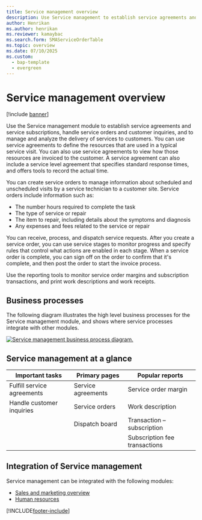 ```yaml
---
title: Service management overview
description: Use Service management to establish service agreements and service subscriptions and handle service orders and customer inquiries.
author: Henrikan
ms.author: henrikan
ms.reviewer: kamaybac
ms.search.form: SMAServiceOrderTable
ms.topic: overview
ms.date: 07/10/2025
ms.custom: 
  - bap-template
  - evergreen
---
```


# Service management overview

[!include [banner](../includes/banner.md)]

Use the Service management module to establish service agreements and service subscriptions, handle service orders and customer inquiries, and to manage and analyze the delivery of services to customers. You can use service agreements to define the resources that are used in a typical service visit. You can also use service agreements to view how those resources are invoiced to the customer. A service agreement can also include a service level agreement that specifies standard response times, and offers tools to record the actual time.

You can create service orders to manage information about scheduled and unscheduled visits by a service technician to a customer site. Service orders include information such as:

- The number hours required to complete the task
- The type of service or repair
- The item to repair, including details about the symptoms and diagnosis
- Any expenses and fees related to the service or repair

You can receive, process, and dispatch service requests. After you create a service order, you can use service stages to monitor progress and specify rules that control what actions are enabled in each stage. When a service order is complete, you can sign off on the order to confirm that it's complete, and then post the order to start the invoice process.

Use the reporting tools to monitor service order margins and subscription transactions, and print work descriptions and work receipts.

## Business processes

The following diagram illustrates the high level business processes for the Service management module, and shows where service processes integrate with other modules.

[![Service management business process diagram.](./media/sm_home_page.gif)](./media/sm_home_page.gif)

## Service management at a glance

| Important tasks | Primary pages | Popular reports |
|--|--|--|
| Fulfill service agreements | Service agreements | Service order margin |
| Handle customer inquiries | Service orders | Work description |
|  | Dispatch board | Transaction – subscription |
|  |  | Subscription fee transactions |

## Integration of Service management

Service management can be integrated with the following modules:

- [Sales and marketing overview](../sales-marketing/overview-sales-marketing.md)
- [Human resources](/dynamics365/unified-operations/talent/index)

[!INCLUDE[footer-include](../../includes/footer-banner.md)]
